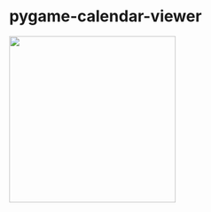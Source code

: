# pygame-calendar-viewer
<img src="https://github.com/01one/pygame-calendar-viewer/blob/main/CalendarViewer/Calendar%20Viwer%20Screenshot.png" width="300"/>
